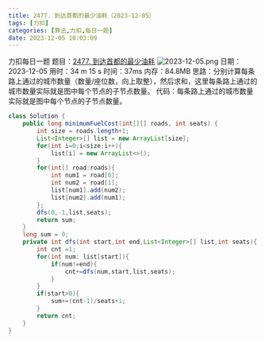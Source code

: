 ```yaml
---
title: 2477. 到达首都的最少油耗（2023-12-05）
tags: [力扣]
categories: [算法,力扣,每日一题]
date: 2023-12-05 10:03:09
---
```

力扣每日一题
题目：[2477. 到达首都的最少油耗](https://leetcode.cn/problems/minimum-fuel-cost-to-report-to-the-capital/description/)
![2023-12-05.png](https://img.huangge1199.cn/halo/2023-12-05.png)
日期：2023-12-05
用时：34 m 15 s
时间：37ms
内存：84.8MB
思路：分别计算每条路上通过的城市数量（数量/座位数，向上取整），然后求和，这里每条路上通过的城市数量实际就是图中每个节点的子节点数量。
代码：每条路上通过的城市数量实际就是图中每个节点的子节点数量。
```java
class Solution {
    public long minimumFuelCost(int[][] roads, int seats) {
        int size = roads.length+1;
        List<Integer>[] list = new ArrayList[size];
        for(int i=0;i<size;i++){
            list[i] = new ArrayList<>();
        }
        for(int[] road:roads){
            int num1 = road[0];
            int num2 = road[1];
            list[num1].add(num2);
            list[num2].add(num1);
        };
        dfs(0,-1,list,seats);
        return sum;
    }
    long sum = 0;
    private int dfs(int start,int end,List<Integer>[] list,int seats){
        int cnt =1;
        for(int num: list[start]){
            if(num!=end){
                cnt+=dfs(num,start,list,seats);
            }
        }
        if(start>0){
            sum+=(cnt-1)/seats+1;
        }
        return cnt;
    }
}
```
